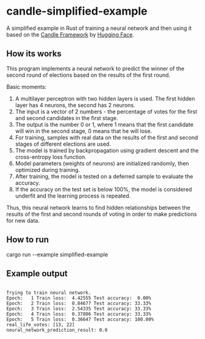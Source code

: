 # candle-simplified-example
A simplified example in Rust of training a neural network and then using it based on the [Candle Framework](https://github.com/huggingface/candle) by [Hugging Face](https://huggingface.co/).
## How its works

This program implements a neural network to predict the winner of the second round of elections based on the results of the first round.

Basic moments:

1. A multilayer perceptron with two hidden layers is used. The first hidden layer has 4 neurons, the second has 2 neurons.
2. The input is a vector of 2 numbers - the percentage of votes for the first and second candidates in the first stage.
3. The output is the number 0 or 1, where 1 means that the first candidate will win in the second stage, 0 means that he will lose.
4. For training, samples with real data on the results of the first and second stages of different elections are used.
5. The model is trained by backpropagation using gradient descent and the cross-entropy loss function.
6. Model parameters (weights of neurons) are initialized randomly, then optimized during training.
7. After training, the model is tested on a deferred sample to evaluate the accuracy.
8. If the accuracy on the test set is below 100%, the model is considered underfit and the learning process is repeated. 

Thus, this neural network learns to find hidden relationships between the results of the first and second rounds of voting in order to make predictions for new data.

## How to run

cargo run --example simplified-example

## Example output

```

Trying to train neural network.
Epoch:   1 Train loss:  4.42555 Test accuracy:  0.00%
Epoch:   2 Train loss:  0.84677 Test accuracy: 33.33%
Epoch:   3 Train loss:  2.54335 Test accuracy: 33.33%
Epoch:   4 Train loss:  0.37806 Test accuracy: 33.33%
Epoch:   5 Train loss:  0.36647 Test accuracy: 100.00%
real_life_votes: [13, 22]
neural_network_prediction_result: 0.0

```